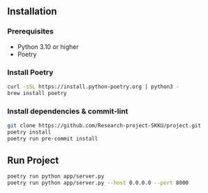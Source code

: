## Installation

### Prerequisites

- Python 3.10 or higher
- Poetry

### Install Poetry

```sh
curl -sSL https://install.python-poetry.org | python3 -
brew install poetry
```

### Install dependencies & commit-lint

```sh
git clone https://github.com/Research-project-SKKU/project.git
poetry install
poetry run pre-commit install
```

## Run Project

```sh
poetry run python app/server.py
poetry run python app/server.py --host 0.0.0.0 --port 8000
